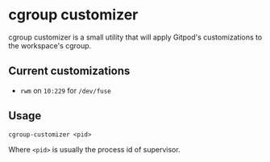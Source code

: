 # cgroup customizer

cgroup customizer is a small utility that will apply Gitpod's customizations
to the workspace's cgroup.

## Current customizations

- `rwm` on `10:229` for `/dev/fuse`


## Usage

```
cgroup-customizer <pid>
```

Where `<pid>` is usually the process id of supervisor.
